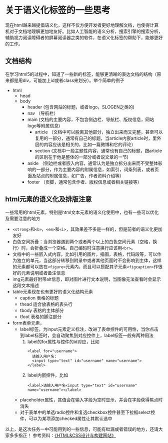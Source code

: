 # 关于语义化标签的一些思考

现在html越来越提倡语义化，这样不仅方便开发者更好地理解文档，也使得计算机对于文档地理解更加地友好。比如人工智能的语义分析，搜索引擎的搜索分析，辅助视力阅读障碍者的屏幕阅读器之类的软件，在语义化标签的帮助下，能够更好的工作。

## 文档结构
在学习html5的过程中，知道了一些新的标签，能够更清晰的表达文档的结构（原来都是用div，可能加上id或者class来划分）。举个简单的例子
* html
  * head
  * body
    * header (包含网站的标题，或者logo，SLOGEN之类的)
    * nav （导航栏）
    * main (文档的主要内容，不包含侧边栏、导航栏、版权信息，网站logo等附属信息)
      * article （文档中可以脱离其他部分，独立出来而又完整，甚至可以复用的一部分，通常有自己的标题，当article内嵌article时，里外层的内容应该是相关的，比如一篇微博和它的评论） 
      * section (文档中一段主题性内容，通常也有自己的标题，跟article的区别在于他是整体的一部分或者说文章的一节)
    * aside （侧边栏或者嵌入内容，通常认为是独立拆分出来而不受整体影响的一部分，作为主要内容的附属信息，如索引，词条列表，或者页面及站点的附属信息，如广告，作者资料介绍等）
    * footer （页脚，通常包含作者、版权信息或者相关链接等）

## html元素的语义化及排版注意
一些常用的html元素，特别是html文本元素的语义化使用中，也有一些可以优化及需要注意的地方
* `<strong>`和`<b>`，`<em>`和`<i>`，其效果差不多是一样的，但是前者的语义化更加友好
* 白色空间折叠：当浏览器遇到两个或者两个以上的白色空间元素（空格，换行）时，会折叠成一个空格。自己编码时注意换行应该用`<br>`。
* 文档中的一些嵌入式内容，比如引用的图片，插图，表格，代码段等，可以作为独立的单元，当这部分转移到附录中或者其他页面时不会影响到主体，这样的元素都可以放在`<figure>`元素内，而且可以搭配其子元素`<figcaption>`作很好的元素说明或者备注信息
* img元素最好附带alt信息，即对图片进行文本说明，当图像无法查看时会显示这段文本描述
* table元素现在也有更好的语义化结构元素
  * caption 表格的标题
  * thead 适合放表格的表头行
  * tbody 表格的主体部分
  * tfoot 表格的脚注部分
* form表单元素， 
  * label标签，为input元素定义标注，改进了表单控件的可用性，当你点击到label标签时，会自动聚焦到对应控件上，label标签一般有两种用法
    1. label的for属性与控件的id对应，比如
       ```
       <label for="username">
         请输入用户名:
         <input type="text" id="username" name="username">
       </label>
       ```
    2. label内嵌控件，比如
       ```
       <label>请输入用户名<input type="text" id="username" name="username"></label>
       ```
  * placeholder属性，其值会在输入字段为空时显示，并会在字段获得焦点时消失
  * 对于表单中的单选radio控件和复选checkbox控件甚至下拉框select控件，可以为某项添加checked属性让其默认选中

以上，是这次任务一中可能用到的一些信息，可能有纰漏或者错误的地方，还请大家多多指正！
参考资料：[《HTML&CSS设计与构建网站》](https://book.douban.com/subject/21338365/)
